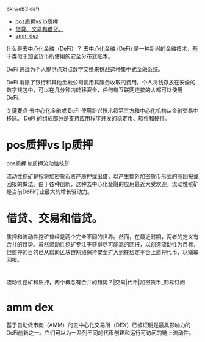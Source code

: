 bk web3 defi

<!-- TOC -->

- [pos质押vs lp质押](#pos质押vs-lp质押)
- [借贷、交易和借贷。](#借贷交易和借贷)
- [amm dex](#amm-dex)

<!-- /TOC -->

什么是去中心化金融（DeFi）？
去中心化金融 (DeFi) 是一种新兴的金融技术，基于类似于加密货币所使用的安全分布式账本。

DeFi 通过为个人提供点对点数字交换来挑战这种集中式金融系统。

DeFi 消除了银行和其他金融公司使用其服务收取的费用。个人将钱存放在安全的数字钱包中，可以在几分钟内转移资金，任何有互联网连接的人都可以使用 DeFi。


关键要点
去中心化金融或 DeFi 使用新兴技术将第三方和中心化机构从金融交易中移除。
DeFi 的组成部分是支持应用程序开发的稳定币、软件和硬件。


# pos质押vs lp质押
pos质押
lp质押流动性挖矿

流动性挖矿是指将加密货币资产质押或出借，以产生额外加密货币形式的高回报或回报的做法。由于各种创新，这种去中心化金融的应用最近大受欢迎。流动性挖矿是当前DeFi行业最大的增长驱动力。

# 借贷、交易和借贷。



质押和流动性挖矿曾经是两个完全不同的世界。然而，在最近时期，两者的定义有合并的趋势。虽然流动性挖矿专注于获得尽可能高的回报，以创造流动性为目标，但质押的目的已从帮助区块链网络保持安全扩大到在给定平台上质押代币，以赚取回报。


#


流动性挖矿和质押，两个概念有合并的趋势？|交易|代币|加密货币_网易订阅


# amm dex
基于自动做市商（AMM）的去中心化交易所（DEX）已被证明是最具影响力的DeFi创新之一。它们可以为一系列不同的代币创建和运行可访问的链上流动性。